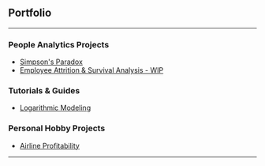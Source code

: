 ## Portfolio

---

### People Analytics Projects

- [Simpson's Paradox](/R_projects/SimpsonParadox.html)
- [Employee Attrition & Survival Analysis - WIP](http://example.com/)


### Tutorials & Guides

- [Logarithmic Modeling](/R_projects/Logarithm%20Cheatsheet.html)


### Personal Hobby Projects

- [Airline Profitability](/R_projects/Flights%20Analysis.html)
  
---


